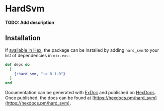 # HardSvm

**TODO: Add description**

## Installation

If [available in Hex](https://hex.pm/docs/publish), the package can be installed
by adding `hard_svm` to your list of dependencies in `mix.exs`:

```elixir
def deps do
  [
    {:hard_svm, "~> 0.1.0"}
  ]
end
```

Documentation can be generated with [ExDoc](https://github.com/elixir-lang/ex_doc)
and published on [HexDocs](https://hexdocs.pm). Once published, the docs can
be found at [https://hexdocs.pm/hard_svm](https://hexdocs.pm/hard_svm).

